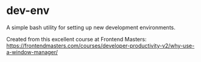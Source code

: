 # dev-env

A simple bash utility for setting up new development environments.

Created from this excellent course at Frontend Masters: https://frontendmasters.com/courses/developer-productivity-v2/why-use-a-window-manager/
